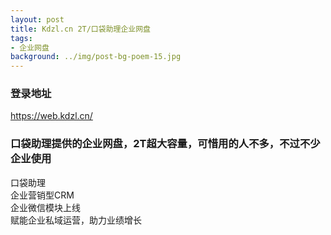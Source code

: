 ```yaml
---
layout: post
title: Kdzl.cn 2T/口袋助理企业网盘
tags:
- 企业网盘
background: ../img/post-bg-poem-15.jpg
---
```


### 登录地址<br>
https://web.kdzl.cn/

### 口袋助理提供的企业网盘，2T超大容量，可惜用的人不多，不过不少企业使用<br>

口袋助理<br>
企业营销型CRM<br>
企业微信模块上线<br>
赋能企业私域运营，助力业绩增长<br>
